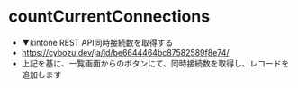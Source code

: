 # countCurrentConnections
- ▼kintone REST API同時接続数を取得する
- https://cybozu.dev/ja/id/be6644464bc87582589f8e74/
- 上記を基に、一覧画面からのボタンにて、同時接続数を取得し、レコードを追加します

